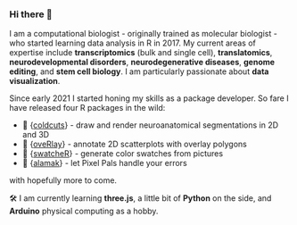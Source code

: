 ### Hi there 👋

I am a computational biologist - originally trained as molecular biologist - who started learning data analysis in R in 2017. My current areas of expertise include **transcriptomics** (bulk and single cell), **translatomics**, **neurodevelopmental disorders**, **neurodegenerative diseases**, **genome editing**, and **stem cell biology**. I am particularly passionate about **data visualization**. 

Since early 2021 I started honing my skills as a package developer. So fare I have released four R packages in the wild:

- 🧠 {[coldcuts](http://github.com/langleylab/coldcuts)} - draw and render neuroanatomical segmentations in 2D and 3D
- 🍳 {[oveRlay](http://github.com/gdagstn/oveRlay)} - annotate 2D scatterplots with overlay polygons
- 🎨 {[swatcheR](https://github.com/gdagstn/swatcheR)} - generate color swatches from pictures
- 🦜 {[alamak](https://github.com/gdagstn/alamak)} - let Pixel Pals handle your errors

with hopefully more to come.

🛠 I am currently learning **three.js**, a little bit of **Python** on the side, and **Arduino** physical computing as a hobby. 
